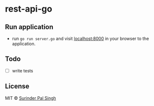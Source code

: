 # rest-api-go


## Run application
- run `go run server.go` and visit [localhost:8000](localhost:8000) in your browser to the application.

## Todo
* [ ] write tests

## License
MIT © [Surinder Pal Singh](https://github.com/spcheema)